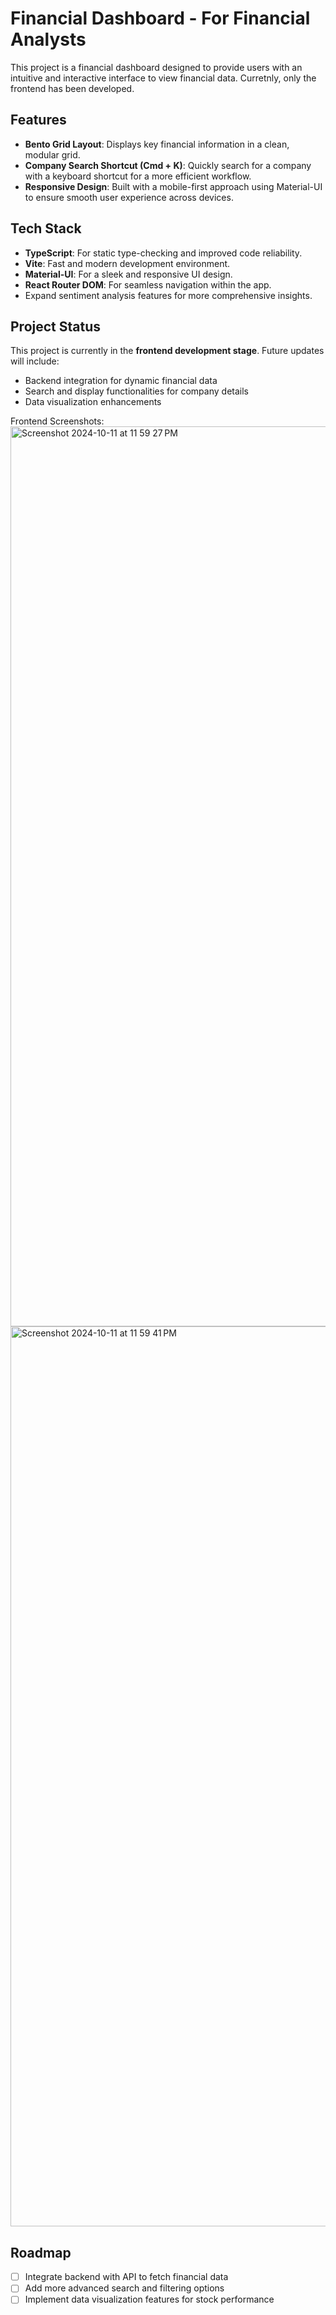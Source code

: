 # Financial Dashboard - For Financial Analysts

This project is a financial dashboard designed to provide users with an intuitive and interactive interface to view financial data. Curretnly, only the frontend has been developed.

## Features

- **Bento Grid Layout**: Displays key financial information in a clean, modular grid.
- **Company Search Shortcut (Cmd + K)**: Quickly search for a company with a keyboard shortcut for a more efficient workflow.
- **Responsive Design**: Built with a mobile-first approach using Material-UI to ensure smooth user experience across devices.

## Tech Stack

- **TypeScript**: For static type-checking and improved code reliability.
- **Vite**: Fast and modern development environment.
- **Material-UI**: For a sleek and responsive UI design.
- **React Router DOM**: For seamless navigation within the app.
-  Expand sentiment analysis features for more comprehensive insights.

## Project Status

This project is currently in the **frontend development stage**. Future updates will include:
- Backend integration for dynamic financial data
- Search and display functionalities for company details
- Data visualization enhancements

Frontend Screenshots:
<img width="1440" alt="Screenshot 2024-10-11 at 11 59 27 PM" src="https://github.com/user-attachments/assets/b27c8026-d992-4c46-b437-4a278e453998">
<img width="1440" alt="Screenshot 2024-10-11 at 11 59 41 PM" src="https://github.com/user-attachments/assets/94da8c10-31d0-4d28-89d0-ffa26bab265f">


## Roadmap

- [ ] Integrate backend with API to fetch financial data
- [ ] Add more advanced search and filtering options
- [ ] Implement data visualization features for stock performance
